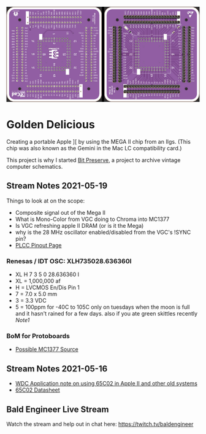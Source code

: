 ![render of pcbs side-by-side](images/megaII-breakout-rev1-render.jpg)
# Golden Delicious

Creating a portable Apple ][ by using the MEGA II chip from an IIgs. (This chip was also known as the Gemini in the Mac LC compatibility card.)

This project is why I started [Bit Preserve](https://github.com/baldengineer/bit-preserve), a project to archive vintage computer schematics.

## Stream Notes 2021-05-19
Things to look at on the scope:
* Composite signal out of the Mega II
* What is Mono-Color from VGC doing to Chroma into MC1377
* Is VGC refreshing apple II DRAM (or is it the Mega)
* why is the 28 MHz oscillator enabled/disabled from the VGC's !SYNC pin?
* [PLCC Pinout Page](https://www.sbprojects.net/knowledge/footprints/plcc/index.php)

### Renesas / IDT OSC: XLH735028.636360I 
* XL H 7 3 5 0 28.636360 I 
 * XL = 1,000,000 af
 * H = LVCMOS En/Dis Pin 1
 * 7 = 7.0 x 5.0 mm
 * 3 = 3.3 VDC
 * 5 = 100ppm for -40C to 105C only on tuesdays when the moon is full and it hasn't rained for a few days. also if you ate green skittles recently *Note1*


### BoM for Protoboards
* [Possible MC1377 Source](https://www.ebay.com/itm/192523168043?hash=item2cd346692b:g:BgIAAOSwWfda4kj6)

## Stream Notes 2021-05-16
* [WDC Application note on using 65C02 in Apple II and other old systems](https://www.westerndesigncenter.com/wdc/AN-002_W65C02S_Replacements.php)
* [65C02 Datasheet](https://www.westerndesigncenter.com/wdc/documentation/w65c02s.pdf)

## Bald Engineer Live Stream
Watch the stream and help out in chat here:
https://twitch.tv/baldengineer